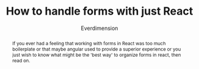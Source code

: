---
sections: [reactjs]
link: https://medium.com/@everdimension/how-to-handle-forms-with-just-react-ac066c48bd4f
title: "How to handle forms with just React"
author: "Everdimension"
publishedAt: 2017-05-17T00:00:00.000Z
type: [article]
topics: [forms]
suggestedBy: [andreamangano]
createdAt: 2018-03-20T22:08:19.925Z
reference: aHR0cHM6Ly9tZWRpdW0uY29tL0BldmVyZGltZW5zaW9uL2hvdy10by1oYW5kbGUtZm9ybXMtd2l0aC1qdXN0LXJlYWN0LWFjMDY2YzQ4YmQ0Zg
slug: how-to-handle-forms-with-just-react-by-everdimension
abstract: "If you ever had a feeling that working with forms in React was too much boilerplate or that maybe angular used to provide a superior experience or you just wish to know what might be the 'best way' to organize forms in react, then read on."
---